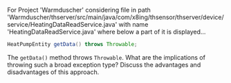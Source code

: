 For Project 'Warmduscher' considering file in path 'Warmduscher/thserver/src/main/java/com/x8ing/thsensor/thserver/device/service/HeatingDataReadService.java' with name 'HeatingDataReadService.java' where below a part of it is displayed... 

```java
HeatPumpEntity getData() throws Throwable;
```

The `getData()` method throws `Throwable`. What are the implications of throwing such a broad exception type? Discuss the advantages and disadvantages of this approach.